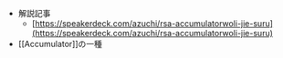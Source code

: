 - 解説記事
	- [https://speakerdeck.com/azuchi/rsa-accumulatorwoli-jie-suru](https://speakerdeck.com/azuchi/rsa-accumulatorwoli-jie-suru)
- [[Accumulator]]の一種
